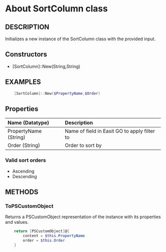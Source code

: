 # About SortColumn class

## DESCRIPTION

Initializes a new instance of the SortColumn class with the provided input.

## Constructors

* \[SortColumn\]::New(String,String)

## EXAMPLES

```powershell
    [SortColumn]::New($PropertyName,$Order)
```

## Properties

|Name (Datatype)|Description|
|:--|:--|
|PropertyName (String)|Name of field in Easit GO to apply filter to|
|Order (String)|Order to sort by|

### Valid sort orders

* Ascending
* Descending

## METHODS

### ToPSCustomObject

Returns a PSCustomObject representation of the instance with its properties and values.

```powershell
    return [PSCustomObject]@{
        content = $this.PropertyName
        order = $this.Order
    }
```
